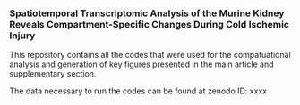 ### Spatiotemporal Transcriptomic Analysis of the Murine Kidney Reveals Compartment-Specific Changes During Cold Ischemic Injury

This repository contains all the codes that were used for the compatuational analysis and
generation of key figures presented in the main article and supplementary section.

The data necessary to run the codes can be found at zenodo ID: xxxx
